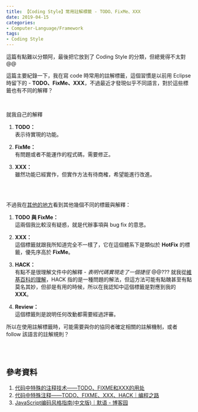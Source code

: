```yaml
---
title: 【Coding Style】常用註解標籤 - TODO、FixMe、XXX
date: 2019-04-15
categories:
- Computer-Language/Framework
tags:
- Coding Style
--- 
```


這篇有點難以分類阿，最後把它放到了 Coding Style 的分類，但總覺得不太對@@

這篇主要紀錄一下，我在寫 code 時常用的註解標籤，這個習慣是以前用 Eclipse 時留下的 - **TODO、FixMe、XXX**，不過最近才發現似乎不同語言，對於這些標籤也有不同的解釋？

<!--more-->
<br>

就我自己的解釋
 1. **TODO：**  
 表示待實現的功能。

 2. **FixMe：**  
 有問題或者不能運作的程式碼，需要修正。
 
 3. **XXX：**  
 雖然功能已經實作，但實作方法有待商榷，希望能進行改進。

<br><br>

不過我在[其他的地方](http://www.cnblogs.com/syfwhu/p/4814435.html)看到其他幾個不同的標籤與解釋：
1. **TODO 與 FixMe：**  
這兩個我比較沒有疑惑，就是代辦事項與 bug fix 的意思。

2. **XXX：**  
這個標籤就跟我所知道完全不一樣了，它在這個體系下是類似於 **HotFix** 的標籤，優先序高於 **FixMe**。 

3. **HACK：**  
有點不是很理解文件中的解釋 - *表明代碼實現走了一個捷徑* @@???
就我從[維基百科的理解](https://en.wikipedia.org/wiki/Kludge#In_computer_science)，HACK 指的是一種問題的解法，但這方法可能有點醜甚至有點莫名其妙，但卻是有用的時候，所以在我認知中這個標籤是對應到我的 **XXX**。

 4. **Review：**  
這個標籤則是說明任何改動都需要經過評審。

所以在使用註解標籤時，可能需要與你的協同者確定相關的註解機制，或者 follow 該語言的註解規則？ 

<br><br>

## 參考資料
1. [代码中特殊的注释技术——TODO、FIXME和XXX的用处](https://blog.csdn.net/mantis_1984/article/details/42550395)
2. [代码中特殊注释——TODO、FIXME、XXX、HACK｜编程之路](https://blog.csdn.net/diehuang3426/article/details/79725745)
3. [JavaScript编码风格指南(中文版)｜默语 - 博客园](https://www.cnblogs.com/syfwhu/p/4814435.html)
